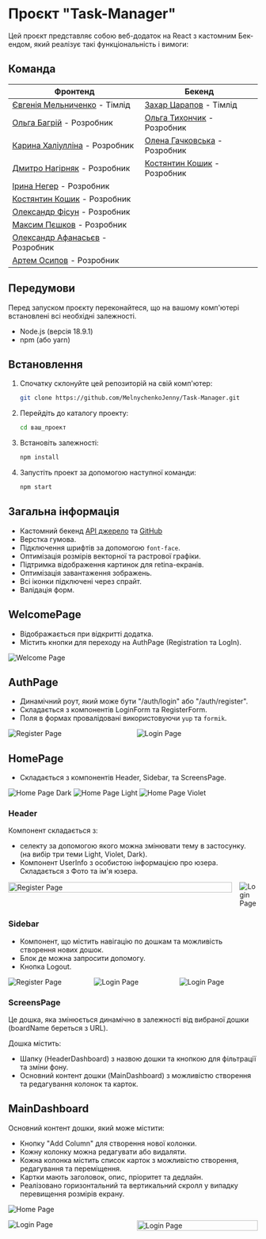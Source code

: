 # Проєкт "Task-Manager"

Цей проєкт представляє собою веб-додаток на React з кастомним Бек-ендом, який реалізує такі
функціональність і вимоги:

## Команда


| Фронтенд                   | Бекенд                    |
|----------------------------|---------------------------|
| [Євгенія Мельниченко](https://github.com/MelnychenkoJenny) - Тімлід | [Захар Царапов](https://github.com/ZakharTsarapov) - Тімлід |
| [Ольга Багрій](https://github.com/OIgaB) - Розробник | [Ольга Тихончик](https://github.com/OlgaTikhonchik) - Розробник |
| [Карина Халіулліна](https://github.com/Karinkarllina) - Розробник | [Олена Гачковська](https://github.com/HelenGachkovska) - Розробник |
| [Дмитро Нагірняк](https://github.com/TyllerDurden97) - Розробник | [Костянтин Кошик](https://github.com/K-Basket) - Розробник |
| [Ірина Негер](https://github.com/iratsaruk13) - Розробник | |
| [Костянтин Кошик](https://github.com/K-Basket) - Розробник | |
| [Олександр Фісун](https://github.com/AleksandrFisun) - Розробник | |
| [Максим Пєшков](https://github.com/soulsword1) - Розробник | |
| [Олександр Афанасьєв](https://github.com/stoletoff) - Розробник | |
| [Артем Осипов](https://github.com/ArtemOsypov) - Розробник | |


## Передумови

Перед запуском проєкту переконайтеся, що на вашому комп'ютері встановлені всі
необхідні залежності.

- Node.js (версія 18.9.1)
- npm (або yarn)

## Встановлення

1. Спочатку склонуйте цей репозиторій на свій комп'ютер:

    ```bash
    git clone https://github.com/MelnychenkoJenny/Task-Manager.git
    ```

2. Перейдіть до каталогу проекту:

    ```bash
    cd ваш_проект
    ```

3. Встановіть залежності:

    ```bash
    npm install
    ```

4. Запустіть проект за допомогою наступної команди:

    ```bash
    npm start
    ```

## Загальна інформація

- Кастомний бекенд [API джерело](https://taskpro-backend-jo75.onrender.com/api-docs/) та [GitHub](https://github.com/ZakharTsarapov/taskpro-backend)
- Верстка гумова.
- Підключення шрифтів за допомогою `font-face`.
- Оптимізація розмірів векторної та растрової графіки.
- Підтримка відображення картинок для retina-екранів.
- Оптимізація завантаження зображень.
- Всі іконки підключені через спрайт.
- Валідація форм.


## WelcomePage

- Відображається при відкритті додатка.
- Містить кнопки для переходу на AuthPage (Registration та LogIn).

![Welcome Page](./assets/welcome.jpg)

## AuthPage

- Динамічний роут, який може бути "/auth/login" або "/auth/register".
- Складається з компонентів LoginForm та RegisterForm.
- Поля в формах провалідовані використовуючи `yup` та `formik`.

<div style="display: flex; gap: 15px; margin-bottom: 20px">
  <img src="./assets/register.jpg" alt="Register Page" style="flex: 1; max-height: 300px;">
  <img src="./assets/login.jpg" alt="Login Page" style="flex: 1; max-height: 300px;">
</div>

## HomePage

- Складається з компонентів Header, Sidebar, та ScreensPage.

![Home Page Dark](./assets/homepageDark.jpg)
![Home Page Light](./assets/homepageLight.jpg)
![Home Page Violet](./assets/homepageViolet.jpg)

### Header

Компонент складається з:

- селекту за допомогою якого можна змінювати тему в застосунку. (на вибір три теми Light, Violet, Dark).
- Компонент UserInfo з особистою інформацією про юзера. Складається з Фото та ім'я юзера. 

<div style="display: flex; gap: 15px; margin-bottom: 20px">
  <img src="./assets/filter.jpg" alt="Register Page" style="max-width: 100%; width: 100%; height: auto;">
  <img src="./assets/userInfo.jpg" alt="Login Page" style="flex: 1; max-width: 100%; max-height: 300px;">
</div>


### Sidebar

- Компонент, що містить навігацію по дошкам та можливість створення нових дошок.
- Блок де можна запросити допомогу.
- Кнопка Logout.

<div style="display: flex; gap: 15px; margin-bottom: 20px">
  <img src="./assets/SideBar.jpg" alt="Register Page" style="flex: 1; max-height: 550px;">
  <img src="./assets/NewBoard.jpg" alt="Login Page" style="flex: 1; max-height: 300px;">
  <img src="./assets/needHelp.jpg" alt="Login Page" style="flex: 1; max-height: 300px;">
</div>


### ScreensPage

Це дошка, яка змінюється динамічно в залежності від вибраної дошки (boardName
береться з URL).

Дошка містить:
- Шапку (HeaderDashboard) з назвою дошки та кнопкою для фільтрації та зміни фону.
- Основний контент дошки (MainDashboard) з можливістю створення та редагування колонок та карток.

## MainDashboard

Основний контент дошки, який може містити:

- Кнопку "Add Column" для створення нової колонки.
- Кожну колонку можна редагувати або видаляти.
- Кожна колонка містить список карток з можливістю створення, редагування та
  переміщення.
- Картки мають заголовок, опис, пріоритет та дедлайн.
- Реалізовано горизонтальний та вертикальний скролл у випадку перевищення розмірів екрану.

![Home Page](./assets/homePage2.jpg)

<div style="display: flex; gap: 15px; margin-bottom: 20px">
  <img src="./assets/addColumn.jpg" alt="Login Page" style="flex: 1; max-height: 200px;">
  <img src="./assets/addCard.jpg" alt="Login Page" style="flex: 1; max-height: 300px; width:100%">
</div>


